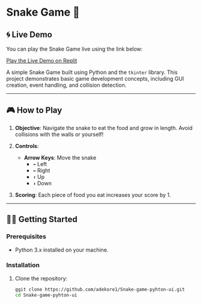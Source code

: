 # Snake Game 🐍
## 🌀 Live Demo

You can play the Snake Game live using the link below:

[Play the Live Demo on Replit](https://replit.com/@adekorebalogun/Snake-game-pyhton-ui)

A simple Snake Game built using Python and the `tkinter` library. This project demonstrates basic game development concepts, including GUI creation, event handling, and collision detection.

---

## 🎮 How to Play

1. **Objective**: Navigate the snake to eat the food and grow in length. Avoid collisions with the walls or yourself!
2. **Controls**:
   - **Arrow Keys**: Move the snake
     - `⬅️` Left
     - `➡️` Right
     - `⬆️` Up
     - `⬇️` Down

3. **Scoring**: Each piece of food you eat increases your score by 1.

---

## 🧑‍💻 Getting Started

### Prerequisites
- Python 3.x installed on your machine.

### Installation
1. Clone the repository:
   ```bash
   ggit clone https://github.com/adekore1/Snake-game-pyhton-ui.git
   cd Snake-game-pyhton-ui

